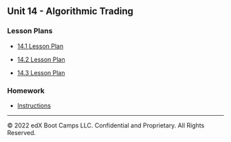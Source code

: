 ## Unit 14 - Algorithmic Trading

### Lesson Plans

* [14.1 Lesson Plan](1/LessonPlan.md)

* [14.2 Lesson Plan](2/LessonPlan.md)

* [14.3 Lesson Plan](3/LessonPlan.md)

### Homework

* [Instructions](../../02-Homework/14-Algorithmic-Trading/Instructions/README.md)

---

© 2022 edX Boot Camps LLC. Confidential and Proprietary. All Rights Reserved.
